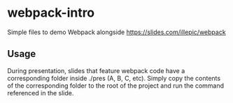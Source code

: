 # webpack-intro

Simple files to demo Webpack alongside https://slides.com/illepic/webpack

## Usage

During presentation, slides that feature webpack code have a corresponding folder inside ./pres (A, B, C, etc). Simply copy the contents of the corresponding folder to the root of the project and run the command referenced in the slide.
